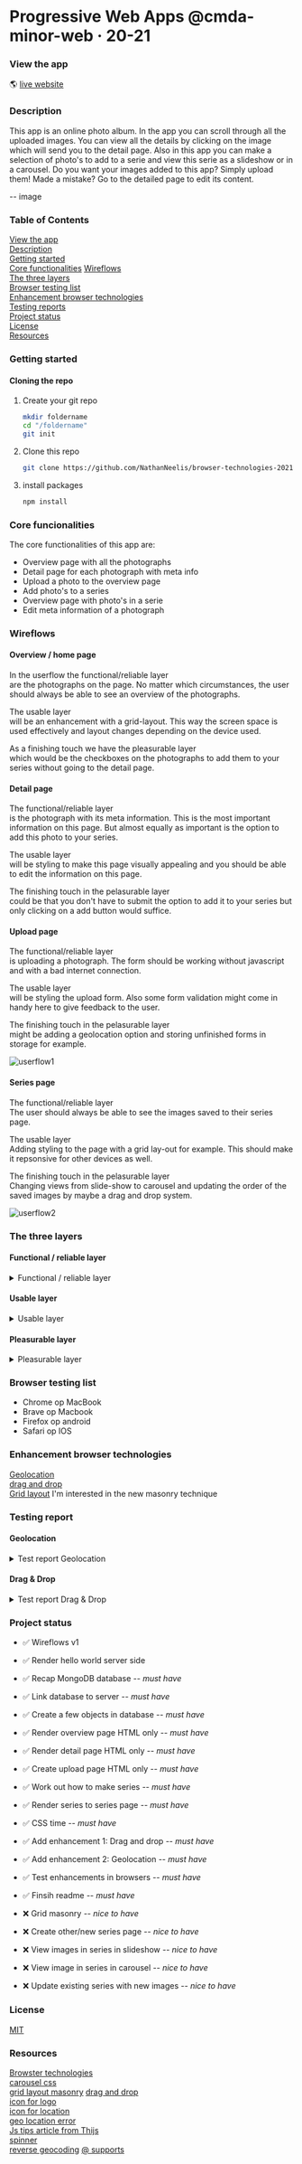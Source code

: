 # Progressive Web Apps @cmda-minor-web · 20-21

### View the app
:earth_americas:  [live website](https://app-photoalbum.herokuapp.com/)


### Description
This app is an online photo album. In the app you can scroll through all the uploaded images. 
You can view all the details by clicking on the image which will send you to the detail page. 
Also in this app you can make a selection of photo's to add to a serie and view this serie as a slideshow or in a carousel. Do you want your images added to this app? Simply upload them! Made a mistake? Go to the detailed page to edit its content.  
  
  -- image  
    


### Table of Contents  
[View the app](https://github.com/NathanNeelis/browser-technologies-2021#view-the-app)  
[Description](https://github.com/NathanNeelis/browser-technologies-2021#description)  
[Getting started](https://github.com/NathanNeelis/browser-technologies-2021#getting-started)  
[Core functionalities](https://github.com/NathanNeelis/browser-technologies-2021#core-funcionalities)
[Wireflows](https://github.com/NathanNeelis/browser-technologies-2021#wireflows)  
[The three layers](https://github.com/NathanNeelis/browser-technologies-2021#the-three-layers)  
[Browser testing list](https://github.com/NathanNeelis/browser-technologies-2021#browser-testing-list)  
[Enhancement browser technologies](https://github.com/NathanNeelis/browser-technologies-2021#enhancement-browser-technologies)  
[Testing reports](https://github.com/NathanNeelis/browser-technologies-2021#testing-report)  
[Project status](https://github.com/NathanNeelis/browser-technologies-2021#project-status)  
[License](https://github.com/NathanNeelis/browser-technologies-2021#license)  
[Resources](https://github.com/NathanNeelis/browser-technologies-2021#resources)  


### Getting started

#### Cloning the repo
1. Create your git repo  
    ```bash
    mkdir foldername  
    cd "/foldername"  
    git init  
    ```  

2. Clone this repo  
    ```bash
    git clone https://github.com/NathanNeelis/browser-technologies-2021.git
    ```   

3. install packages  
    ```bash
    npm install
    ```  

### Core funcionalities
The core functionalities of this app are:
* Overview page with all the photographs
* Detail page for each photograph with meta info
* Upload a photo to the overview page
* Add photo's to a series
* Overview page with photo's in a serie
* Edit meta information of a photograph

### Wireflows
#### Overview / home page
In the userflow the functional/reliable layer   
are the photographs on the page. No matter which circumstances, the user should always be able to see an overview of the photographs.   
  
The usable layer   
will be an enhancement with a grid-layout. This way the screen space is used effectively and layout changes depending on the device used.  
  
As a finishing touch we have the pleasurable layer   
which would be the checkboxes on the photographs to add them to your series without going to the detail page.  

#### Detail page
The functional/reliable layer  
is the photograph with its meta information. This is the most important information on this page. But almost equally as important is the option to add this photo to your series.  
  
The usable layer  
will be styling to make this page visually appealing and you should be able to edit the information on this page.  
  
The finishing touch in the pelasurable layer  
could be that you don't have to submit the option to add it to your series but only clicking on a add button would suffice.  

#### Upload page
The functional/reliable layer  
is uploading a photograph. The form should be working without javascript and with a bad internet connection.   
  
The usable layer  
will be styling the upload form. Also some form validation might come in handy here to give feedback to the user. 
  
The finishing touch in the pelasurable layer  
might be adding a geolocation option and storing unfinished forms in storage for example.
  
![userflow1](https://user-images.githubusercontent.com/55492381/112154022-2be27d80-8be4-11eb-82c6-3fff241fcd83.jpg)  

#### Series page
The functional/reliable layer  
The user should always be able to see the images saved to their series page.  
  
The usable layer  
Adding styling to the page with a grid lay-out for example. This should make it repsonsive for other devices as well.  
  
The finishing touch in the pelasurable layer  
Changing views from slide-show to carousel and updating the order of the saved images by maybe a drag and drop system.  
  
![userflow2](https://user-images.githubusercontent.com/55492381/112154090-38ff6c80-8be4-11eb-976a-09c4409b6235.jpg)

### The three layers
#### Functional / reliable layer
<details>
<summary>Functional / reliable layer</summary>

The reliable layer is the layer that always should work. No matter the circumstances. In this layer the core functionalities are the most important. In this readme under the heading `core functionalities` I listed those in this project. Below I will go through some pages, and show that without css and without javascript my functionalities still work.
  
#### Overview page  
The most important in this overview page is that you can use the navigation and see the content. The content are all the photographs shown on this page. It might not be beautifull and easy to read, but the content is all here!  
  
<img width="600" alt="basic overview page" src="https://user-images.githubusercontent.com/55492381/112501455-8e28b300-8d89-11eb-93ea-2139b9453c18.png">  
  
#### Detail page  
Just as important is the detail page. You can reach this page by clicking on a photograph in one of the overview pages. The most imporant on this page is that the content is shown. So you can see the image you clicked on in detail and read its meta information. 
Also a core functionality on this page is that you can select it to add it to your photo serie. This option is on the bottom of the basic page with a checkbox and a submit button.  
  
<img width="600" alt="basic detail page" src="https://user-images.githubusercontent.com/55492381/112501940-f37ca400-8d89-11eb-94cc-2c6d4598f9d3.png">  
  
#### Upload an image  
Another core functionality is uploading a photograph. Even without css and javascript this is possible by using the upload form. The form is hardly readable, but if you pay some attention to what goes where, it really isn't so hard to upload a photograph yourself in this basic state.  
  
<img width="600" alt="bacis upload form" src="https://user-images.githubusercontent.com/55492381/112502671-8d445100-8d8a-11eb-9043-eb5c366e1d56.png">  
  
#### Series overview page  
After you have selected some images in the detail page you can view all of your selected images in the series overview page. Just like the homepage is this page still readable after a fashion without css and javascript.   
  
#### Edit meta information
I am still in doubt if this really is a core functionality. But I though i'd treat it as one. Can't hurt to make this functionality always available even if you dont have CSS and Javascript. When you click on the edit link, you will be redirected to a edit page where you can edit the meta information in the form again and save it. The information will update right away! So in the gif below, I haven't styled these pages yet except for the navigation. And I have Javascript disabled.  
  
![update](https://user-images.githubusercontent.com/55492381/112503878-9550c080-8d8b-11eb-875d-ef767f1ce8df.gif)  
  

</details>

#### Usable layer
<details>
<summary>Usable layer</summary>

#### Accessibility  
So in the basics it should already be accessible. But we are going to add a visual layer to it to make the page better readable for users and give add extra hierarchy to elements that need to stand out. But in doing this, it is very important that we do not kill the accessibility. So this is the reason I also added this term to the usable layer, because we need to keep the photo album usable for everyone. This means when I add colors, I pay attention to contrast. In the WCAG guidelines the contrast should be 3:1 for big texts and 4.5:1 for smaller texts. I choose my collor scheme based on these guidelines.  
  
<img width="600" alt="contrast checker" src="https://user-images.githubusercontent.com/55492381/112494863-ab5a8300-8d83-11eb-9021-b9ff848133c6.png">  

I also made sure focus styles are in place and you can tab through the items in the photo album.  
  
<img width="600" alt="Focus styles" src="https://user-images.githubusercontent.com/55492381/112495094-de9d1200-8d83-11eb-97a8-0d961e5c539e.png">  


#### Hierarchy
My upload form was in my opinion most in need of hierarchy. Using css styling I added the hierarchy so now you can see which labels belong to which input fields and where you need to drop your file to upload it.  
  
<img width="600" alt="upload form" src="https://user-images.githubusercontent.com/55492381/112495369-22901700-8d84-11eb-973b-80673ac1cc48.png">  
  
#### Ordening
In the functional layer, all information is shown from top to bottom. To make the overview page more readable there needed to be some order in displaying the images with their titles.  
  
<img width="600" alt="unordered page" src="https://user-images.githubusercontent.com/55492381/112496176-cf6a9400-8d84-11eb-82d4-9bd1a43147db.png">  
  
To do this, I started with display grid, and made a row lay-out that gives the overview page a very clean and orderly feeling.
I wanted to use grid masonry, but it isnt supported at al, only in Moz Firefox and then only if you enable it. This is still the plan to do with @supports. But in this example I used the 'old' grid styling to accomplish this lay-out.  
  
<img width="600" alt="grid layout" src="https://user-images.githubusercontent.com/55492381/112496772-4c960900-8d85-11eb-9ce4-1228b187f03d.png">  
  
#### Responsive
Another way to improve the usability is making sure the photo album is responsive. By adding flex-boxes and grid lay-outs the album already becomes very responsive. But since I used a row lay-out for my overview pages I had to write some media queries to scale the amount of rows. Ofcours this is done from a mobile-first point of view.  
  
<img width="250" alt="Overview page on mobile device" src="https://user-images.githubusercontent.com/55492381/112499352-ac8daf00-8d87-11eb-9470-30447db89c1b.png">  
  
#### Geolocation
Adding an geolocation option is very close to the pleasurable layer, but in this use case I actually think its still in the usable layer. Using geolocation you can add your location in the meta info without even thinking about where you are at the moment. As the most beautifull images are mostly made abroad and sometimes deep in nature, this option is very usable. I will explain more about how this feature works in the browser testing tab, but in the gif below you can see that just by hitting the icon your location gets added in the input field.  
  
![Geolocation_MBP_Brave](https://user-images.githubusercontent.com/55492381/112505114-c1207600-8d8c-11eb-8340-561250e8df22.gif)  
  
</details>

#### Pleasurable layer
<details>
<summary>Pleasurable layer</summary>

#### Drag and drop
Looking through your photographs, you finally find the one that you would like to upload. Hitting the browse button lets you search your file all over again. This can be a very frustrating experience. Using this drag and drop feature, you can just grab your file and drop it into the dropzone. And if you're not at home and on a mobile device, you can just click on the dropzone and even choose between taking a new photograph or selecting one in your files. The orignal method works just as well, because, you can actually drag and drop onto a original input field with the file type. But not many people know it, and you can't really style the element and tell the user you can. That is why this is in the pleasurable layer.  
  
![DragDrop_Android_Moz](https://user-images.githubusercontent.com/55492381/112506013-a1d61880-8d8d-11eb-91d8-9ff919312994.gif)  
  
#### User feedback
By user feedback, I dont mean that all user feedback should be in the pleasurable layer. But since the feedback I give the user are already an enhancement I put this feedback in this layer. The first type of feedback I am giving the user is when you drag and drop an image in the dropzone of the upload form. The feedback the user gets is an thumbnail of the image he is uploading and the name of the file for reference.  
  
![DragDrop_MBP_Brave](https://user-images.githubusercontent.com/55492381/112506396-fe393800-8d8d-11eb-8478-c984ad799fc8.gif)  
  
The second type of feedback I am giving is on the geolocation option. When you click the button, it might take a few seconds to get your actual location into the browser and convert it by reverse geocoding. When this happends it shows you a spinner that something is happening. When I first tried if it worked, it already annoyed me that I wasnt seeing if it was working of not! Now I know that my request is being processed. Another type of feedback is when it takes to long to request the location. It might be very possible that you are in a location that isn't found or that your device/browser isn't allowing to use the location. Then you will see a message that your location cannot be found and that you will have to type it in manually. In the gif below I passed in a unknown location, you can see the spinner working and then you will see the error in the console. The message is displayed in the placeholder for now. 
  
![Geolocation_Error_MBP_Chrome](https://user-images.githubusercontent.com/55492381/112507022-9800e500-8d8e-11eb-9a22-8d93ef74231b.gif)  


#### Grid masonry
As a cherry on top I wanted to code the overview pages in a grid masonry. As this is not supported anywhere this really is a pleasurable layer. This is still on my to-do-list at this moment, time is running short. But I wanted to let you know that I atleast though about it.


</details>




### Browser testing list
* Chrome op MacBook
* Brave op Macbook
* Firefox op android
* Safari op IOS

### Enhancement browser technologies
[Geolocation](https://w3c.github.io/geolocation-api/)  
[drag and drop](https://html.spec.whatwg.org/multipage/dnd.html#dnd)  
[Grid layout](https://drafts.csswg.org/css-grid/) I'm interested in the new masonry technique   


### Testing report
#### Geolocation
<details>
  <summary>Test report Geolocation</summary>

I enhanched my location input with a button that saves your location in your input. I did this by using the geolocation api to fetch the longitude and latitude values of your current location. These values get passed into another fetch for reverse geocoding which transforms the data into a location by for example a city.
Below here is a data object that is fetched from my own current location. The value that should get passed in the location input is the city.

<details>
  <summary>Example Geolocation file</summary>

```json
{
  "latitude": 52.6682014465332,
  "longitude": 4.764900207519531,
  "lookupSource": "coordinates",
  "plusCode": "9F46MQ97+7X",
  "localityLanguageRequested": "en",
  "continent": "Europe",
  "continentCode": "EU",
  "countryName": "Kingdom of the Netherlands",
  "countryCode": "NL",
  "principalSubdivision": "North Holland",
  "principalSubdivisionCode": "NL-NH",
  "city": "Alkmaar",
  "locality": "Alkmaar",
  "postcode": "",
  "localityInfo": {
    "administrative": [
      {
        "order": 3,
        "adminLevel": 2,
        "name": "Kingdom of the Netherlands",
        "description": "sovereign state in Western Europe and the Caribbean",
        "isoName": "Netherlands (the)",
        "isoCode": "NL",
        "wikidataId": "Q29999",
        "geonameId": 2750405
      },
      {
        "order": 4,
        "adminLevel": 3,
        "name": "Netherlands",
        "description": "country mostly in Northern Europe and largest country of the Kingdom of the Netherlands",
        "wikidataId": "Q55"
      },
      {
        "order": 5,
        "adminLevel": 4,
        "name": "North Holland",
        "description": "province of the Netherlands",
        "isoName": "Noord-Holland",
        "isoCode": "NL-NH",
        "wikidataId": "Q701",
        "geonameId": 2749879
      },
      {
        "order": 8,
        "adminLevel": 8,
        "name": "Alkmaar",
        "description": "municipality in the province of North Holland, the Netherlands",
        "wikidataId": "Q972",
        "geonameId": 2759898
      },
      {
        "order": 9,
        "adminLevel": 10,
        "name": "Alkmaar",
        "description": "city in Noord-Holland, the Netherlands",
        "wikidataId": "Q16977290",
        "geonameId": 2759899
      }
    ],
    "informative": [
      {
        "order": 1,
        "name": "Europe",
        "description": "continent on Earth, mainly on the northeastern quadrant, i.e. north-western Eurasia",
        "isoCode": "EU",
        "wikidataId": "Q46",
        "geonameId": 6255148
      },
      {
        "order": 2,
        "name": "North European Plain",
        "description": "geomorphological region in Europe",
        "wikidataId": "Q560549"
      },
      {
        "order": 6,
        "name": "Hollands Noorderkwartier"
      },
      {
        "order": 7,
        "name": "Noord-Holland-Noord",
        "description": "safety region"
      }
    ]
  }
}
```
</details>
  
As I live on the edge of Alkmaar this worked wonderfully in the browser, but when I started testing on my mobile, it wouldnt work. In the image below I am testing it on a Android phone via browserstack. I also tested on a real Android phone, which worked better but I couldnt save it in a gif. What you see happening here is that I am trying to locate myself, but it gets stuck on 'loading data'. This is because when you click the button, it changes to placeholder to loading data, and when it finds your location updates the value of the input with our location. But that wasnt happening.  
  
![Geolocation_LoadingData_Android_Moz](https://user-images.githubusercontent.com/55492381/112483909-c1634600-8d79-11eb-8bf6-61507d03978f.gif)  
  
I also wasnt to happy with the placeholder being changed in loading data. I wanted to update the usable layer here, so the user would get better feedback. I removed the placeholder and added a spinner. But the location issue is still here. Once you hit the button, it keeps spinning instead of updating the input value. Funny thing is, it did update in my browser on my macbook.  
  
![Geolocation_Spinner_Android_Moz](https://user-images.githubusercontent.com/55492381/112484327-2159ec80-8d7a-11eb-8fe6-a934a0da5cf9.gif)  
  
I guess, this is one of those big reasons you test on multiple devices and on multiple browsers. I found out what the issue was, and fixed it. It turned out I was looking for the city, but if you werent in a city, it gave a response of an empty string. So I wrote some extra if statements that if there isnt a city available, fetch other data like locality, prinicipal subdivision or even country. If all of those are not found, then give the user feedback the location can't be found. Below here I have added a use case of a faulty location. You see the placeholder being updated with a message that the location cannot be found. I know this isnt the most beautifull way of giving the user feedback, but that's a thing for later to be updated.  
  
![Geolocation_Error_MBP_Chrome](https://user-images.githubusercontent.com/55492381/112484884-a218e880-8d7a-11eb-8e50-7c214415972c.gif)  
  
So after this update the geolocation worked wonderful in most testcases; MacbookPro - Chrome, Macbookpro - Brave, Android - Mozzila Firefox. But it doesnt work in IOS Safari. Below here opened a Iphone 8 in a browserstack with the console log open to see whats happening. It turns out the geolocation is just denied. The same is happening on my MacbookPro in safari. It might be a setting somewhere, but I couldnt find it.  
  
![Geolocation_IOS_Safari](https://user-images.githubusercontent.com/55492381/112485440-3be09580-8d7b-11eb-9bc1-abbbb6dafc73.gif)  

Because not everyone has geolocation enabled, and I didnt want it to break the rest of my Javascript checked if the geolocation is available in the browser.
```javascript
if (navigator.geolocation) { // checks if geolocation is available in the browser
    const getLocation = document.getElementById('getLocation')
    if (getLocation) { // checks if element is on current page
        getLocation.addEventListener('click', clickForLocation)
    }
}
```

Some of my tries to fetch my data where extremely slow, to get more insight in this I console timed the events of fetching the geolocation and the reverse geocoding. In the gif below you see that I am testing this feature on my MacbookPro in the Chrome browser. In the console you can see how long it took to get this data.  
  
![Geolocation_MBP_Chrome](https://user-images.githubusercontent.com/55492381/112486099-dfca4100-8d7b-11eb-8337-45f219aef033.gif)  
  
The Brave browser was alot quicker, but it might have still cached my location somewhere though.  
  
![Geolocation_MBP_Brave](https://user-images.githubusercontent.com/55492381/112486235-fc667900-8d7b-11eb-8142-b0911028cb3f.gif)  

</details>
  
#### Drag & Drop
<details>
<summary>Test report Drag & Drop</summary>
  
So in my form I wanted to have a drag and drop when you upload your photograph to the story. But I found out, that for drag and drop you actually don't have to do anything! Drag and drop usually works on input type=fyle elements. But I wanted to take it to the next level. The drag and drop box was kind of small so I styled the whole thing for usability. Now there is a big enough space to drop your photo in. And as you see later in the gif examples, whenever you drag a file into the box the dashed line becomes solid. This is the feedback to the user I was looking for in my usable layer. But to really lift this drag and drop box to the next level I added a pleasureable layer. When you drop a photo in it, you get a thumbnial view from the image you are uploading with the file name. How cool is that! Below here an example of my testing on my MacbookPro in Chrome.  
  
![DragDrop_MBP_Chrome](https://user-images.githubusercontent.com/55492381/112491021-320d6100-8d80-11eb-83c6-3fbe2ab777c6.gif)  
  
So that worked smoothly! Does it work as well in Brave? Well I though it did!  
  
![DragDrop_MBP_Brave](https://user-images.githubusercontent.com/55492381/112491288-7567cf80-8d80-11eb-8c5d-d6a4918eacf3.gif)  
  
I found a video that explained this very well every step of the way. But the author put his input on display none, and worked with the label. So when I tried tabbing through my form, it skipped the drag and drop field.. That's a pretty poor experience. So I styled it properly, and now it is accessible as well!  
  
![DragDrop_FocusStyles](https://user-images.githubusercontent.com/55492381/112491625-c8418700-8d80-11eb-8492-7bc7bd3cd11a.gif)  
  
This drag and drop system is great! But when you are on a mobile device, you dont really have anything to drag into the dropzone. So to serve these users as well you can also just click on the dropzone to upload your photograph. And when I tested this on a mobile device, you don't actually have to search for your file, but you can just take your photograph as well! How handy is that when you're somewhere high up in the mountains! I tested this on IOS and Andriod, but it worked on both devices just as well.
  
![DragDrop_IOS_Safari](https://user-images.githubusercontent.com/55492381/112491962-1f475c00-8d81-11eb-9180-c1062b4d77cf.gif)  
  
Well this whole drag and drop is alot of client-side javascript. What if for some reason it is disabled? Well I also tested this, below in the gif you can see the example in chrome. If javascript is turned off, you will just get the original input field. When you load your javascript it adds classes to the dropzone fields. So it becomes active. If javascript isn't loaded, it won't add those classes so you dont get a label field that is no use at all.
  
```javascript
// If javascript is enabled set input field op display none;
const dragDropCheck = document.querySelector('.drop-zone')

if (dragDropCheck) {
    uploadImageFailsave()

    function uploadImageFailsave() {
        const inputField = document.querySelector('.drop-zone_input')
        const dropzone = document.querySelector('.drop-zone')
        const inputText = document.querySelector('.drop-zone_text')

        inputField.classList.add('active'); // adds standard input field
        dropzone.classList.add('active'); // adds styling for drag and drop section
        inputText.classList.add('active'); // adds drag and drop text

    }

    ... Drag and drop javascript code

}
```

![DragDrop_NoJS](https://user-images.githubusercontent.com/55492381/112492505-9aa90d80-8d81-11eb-873a-778fdb505f71.gif)  


</details>


<!-- Maybe a checklist of done stuff and stuff still on your wishlist? ✅ -->
### Project status 
* ✅  Wireflows v1    
* ✅  Render hello world server side   
* ✅  Recap MongoDB database _-- must have_  
* ✅  Link database to server _-- must have_    
* ✅  Create a few objects  in database _-- must have_  
* ✅  Render overview page HTML only _-- must have_    
* ✅  Render detail page HTML only _-- must have_   
* ✅  Create upload page HTML only _-- must have_  
* ✅  Work out how to make series  _-- must have_  
* ✅  Render series to series page _-- must have_  
* ✅  CSS time _-- must have_ 
* ✅  Add enhancement 1: Drag and drop _-- must have_ 
* ✅  Add enhancement 2: Geolocation _-- must have_ 
* ✅  Test enhancements in browsers _-- must have_ 
* ✅  Finsih readme _-- must have_ 

* ❌  Grid masonry _-- nice to have_  
* ❌  Create other/new series page _-- nice to have_  
* ❌  View images in series in slideshow _-- nice to have_   
* ❌  View image in series in carousel _-- nice to have_  
* ❌  Update existing series with new images _-- nice to have_  


<!-- How about a license here? 📜 (or is it a licence?) 🤷 -->
### License
[MIT](https://github.com/NathanNeelis/broswer-technologies-2021/blob/master/LICENSE)  

### Resources
[Browster technologies](https://platform.html5.org/)  
[carousel css](https://css-tricks.com/css-only-carousel/)  
[grid layout masonry](https://www.smashingmagazine.com/native-css-masonry-layout-css-grid/)
[drag and drop](https://www.youtube.com/watch?v=Wtrin7C4b7w)  
[icon for logo](https://thenounproject.com/search/?q=Photo&i=2059604)  
[icon for location](https://thenounproject.com/search/?q=location&i=3805844)  
[geo location error](https://stackoverflow.com/questions/57130901/getcurrentposition-in-js-does-not-work-on-ios)  
[Js tips article from Thijs](https://dev.to/daliboru/5-neat-javascript-tips-284o?utm_source=digest_mailer&utm_medium=email&utm_campaign=digest_email)  
[spinner](https://codepen.io/alaa-sufi/pen/MWbYdeb)  
[reverse geocoding](https://www.bigdatacloud.com/blog/convert-getcurrentposition-free-reversegeocoding-api)
[@ supports](https://developer.mozilla.org/en-US/docs/Web/CSS/@supports)  